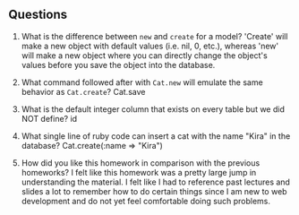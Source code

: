 ## Questions

1. What is the difference between `new` and `create` for a model?
'Create' will make a new object with default values (i.e. nil, 0, etc.), whereas 'new' will make a new object where you can directly
change the object's values before you save the object into the database.

2. What command followed after with `Cat.new` will emulate the same behavior as `Cat.create`?
Cat.save

3. What is the default integer column that exists on every table but we did NOT define?
id

4. What single line of ruby code can insert a cat with the name "Kira" in the database?
Cat.create(:name => "Kira")

5. How did you like this homework in comparison with the previous homeworks?
I felt like this homework was a pretty large jump in understanding the material. I felt like I had to reference past lectures and slides a lot to remember how to do certain things since I am new to web development and do not yet feel comfortable doing such problems.